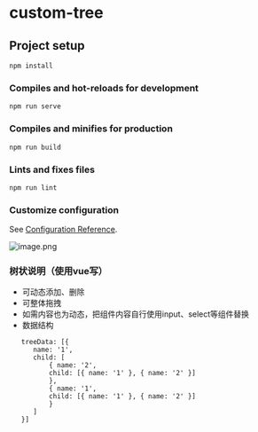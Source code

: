 # custom-tree

## Project setup
```
npm install
```

### Compiles and hot-reloads for development
```
npm run serve
```

### Compiles and minifies for production
```
npm run build
```

### Lints and fixes files
```
npm run lint
```

### Customize configuration
See [Configuration Reference](https://cli.vuejs.org/config/).


![image.png](https://segmentfault.com/img/bVcHqt7)

### 树状说明（使用vue写）
+ 可动态添加、删除
+ 可整体拖拽
+ 如需内容也为动态，把组件内容自行使用input、select等组件替换
+ 数据结构
```
   treeData: [{
      name: '1',
      child: [
          { name: '2',
          child: [{ name: '1' }, { name: '2' }]
          },
          { name: '1',
          child: [{ name: '1' }, { name: '2' }]
          }
      ]
   }]
```
